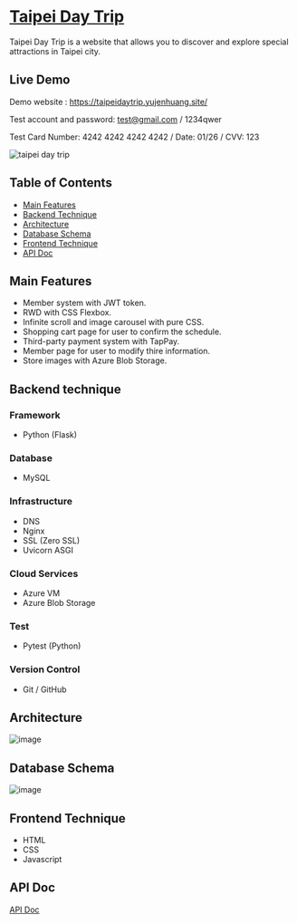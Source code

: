 # [Taipei Day Trip](https://taipeidaytrip.yujenhuang.site/)
Taipei Day Trip is a website that allows you to discover and explore special attractions in Taipei city. 

## Live Demo
Demo website : https://taipeidaytrip.yujenhuang.site/

Test account and password: test@gmail.com / 1234qwer

Test Card Number: 4242 4242 4242 4242 / Date: 01/26 / CVV: 123

![taipei day trip](https://user-images.githubusercontent.com/54500773/226801903-39a5684b-c227-4669-932c-1ebc4cc7435a.gif)

## Table of Contents

-   [Main Features](#main-features)
-   [Backend Technique](#backend-technique)
-   [Architecture](#architecture)
-   [Database Schema](#database-schema)
-   [Frontend Technique](#frontend-technique)
-   [API Doc](api-doc)

## Main Features

- Member system with JWT token.
- RWD with CSS Flexbox.
- Infinite scroll and image carousel with pure CSS.
- Shopping cart page for user to confirm the schedule.
- Third-party payment system with TapPay.
- Member page for user to modify thire information.
- Store images with Azure Blob Storage.

## Backend technique

### Framework

- Python (Flask)

### Database

- MySQL

### Infrastructure

- DNS
- Nginx
- SSL (Zero SSL)
- Uvicorn ASGI

### Cloud Services

- Azure VM
- Azure Blob Storage

### Test

- Pytest (Python)

### Version Control

- Git / GitHub

## Architecture

![image](https://user-images.githubusercontent.com/54500773/226792682-ef63d559-9aed-4dd6-8683-576bb1bc0604.png)

## Database Schema

![image](https://user-images.githubusercontent.com/54500773/226793109-300984ad-243f-4f83-ba67-d34992f709a5.png)



## Frontend Technique

-   HTML
-   CSS
-   Javascript

## API Doc

[API Doc](https://app.swaggerhub.com/apis-docs/padax/taipei-day-trip/1.1.0)


